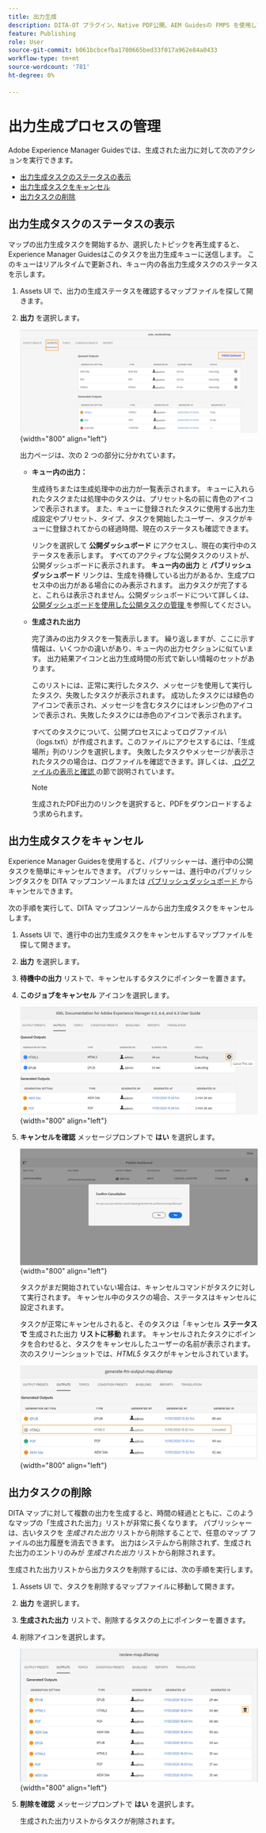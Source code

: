 ```yaml
---
title: 出力生成
description: DITA-OT プラグイン、Native PDF公開、AEM Guidesの FMPS を使用して、AEM Sites、PDF、HTML5、EPUB、カスタムおよび JSON の出力生成プロセスを管理します。
feature: Publishing
role: User
source-git-commit: b061bcbcefba1700665bed33f017a962e84a0433
workflow-type: tm+mt
source-wordcount: '781'
ht-degree: 0%

---
```


# 出力生成プロセスの管理

Adobe Experience Manager Guidesでは、生成された出力に対して次のアクションを実行できます。

- [ 出力生成タスクのステータスの表示 ](#view-the-status-of-the-output-generation-task)
- [出力生成タスクをキャンセル](#cancel-an-output-generation-task)
- [出力タスクの削除](#delete-an-output-task)

## 出力生成タスクのステータスの表示

マップの出力生成タスクを開始するか、選択したトピックを再生成すると、Experience Manager Guidesはこのタスクを出力生成キューに送信します。 このキューはリアルタイムで更新され、キュー内の各出力生成タスクのステータスを示します。

1. Assets UI で、出力の生成ステータスを確認するマップファイルを探して開きます。

1. **出力** を選択します。

   ![](images/output-queued.png){width="800" align="left"}

   出力ページは、次の 2 つの部分に分かれています。

   - **キュー内の出力：**

     生成待ちまたは生成処理中の出力が一覧表示されます。 キューに入れられたタスクまたは処理中のタスクは、プリセット名の前に青色のアイコンで表示されます。 また、キューに登録されたタスクに使用する出力生成設定やプリセット、タイプ、タスクを開始したユーザー、タスクがキューに登録されてからの経過時間、現在のステータスも確認できます。

     リンクを選択して **公開ダッシュボード** にアクセスし、現在の実行中のステータスを表示します。 すべてのアクティブな公開タスクのリストが、公開ダッシュボードに表示されます。 **キュー内の出力** と **パブリッシュダッシュボード** リンクは、生成を待機している出力があるか、生成プロセス中の出力がある場合にのみ表示されます。 出力タスクが完了すると、これらは表示されません。公開ダッシュボードについて詳しくは、[ 公開ダッシュボードを使用した公開タスクの管理 ](generate-output-publish-dashboard.md#) を参照してください。

   - **生成された出力**

     完了済みの出力タスクを一覧表示します。 繰り返しますが、ここに示す情報は、いくつかの違いがあり、キュー内の出力セクションに似ています。 出力結果アイコンと出力生成時間の形式で新しい情報のセットがあります。

     このリストには、正常に実行したタスク、メッセージを使用して実行したタスク、失敗したタスクが表示されます。 成功したタスクには緑色のアイコンで表示され、メッセージを含むタスクにはオレンジ色のアイコンで表示され、失敗したタスクには赤色のアイコンで表示されます。

     すべてのタスクについて、公開プロセスによってログファイル\（logs.txt\）が作成されます。このファイルにアクセスするには、「生成場所」列のリンクを選択します。 失敗したタスクやメッセージが表示されたタスクの場合は、ログファイルを確認できます。詳しくは、[ ログファイルの表示と確認 ](generate-output-basic-troubleshooting.md#id1822G0P0CHS) の節で説明されています。

     >[!NOTE]
     >
     > 生成されたPDF出力のリンクを選択すると、PDFをダウンロードするよう求められます。


## 出力生成タスクをキャンセル

Experience Manager Guidesを使用すると、パブリッシャーは、進行中の公開タスクを簡単にキャンセルできます。 パブリッシャーは、進行中のパブリッシングタスクを DITA マップコンソールまたは [ パブリッシュダッシュボード ](generate-output-publish-dashboard.md#) からキャンセルできます。

次の手順を実行して、DITA マップコンソールから出力生成タスクをキャンセルします。

1. Assets UI で、進行中の出力生成タスクをキャンセルするマップファイルを探して開きます。

1. **出力** を選択します。

1. **待機中の出力** リストで、キャンセルするタスクにポインターを置きます。

1. **このジョブをキャンセル** アイコンを選択します。

   ![](images/cancel-publish-task-map-console.png){width="800" align="left"}

1. **キャンセルを確認** メッセージプロンプトで **はい** を選択します。

   ![](images/confirm-cancel-output-map-console.png){width="800" align="left"}

   タスクがまだ開始されていない場合は、キャンセルコマンドがタスクに対して実行されます。 キャンセル中のタスクの場合、ステータスはキャンセルに設定されます。

   タスクが正常にキャンセルされると、そのタスクは「キャンセル **ステータスで** 生成された出力 **リストに移動** れます。 キャンセルされたタスクにポインタを合わせると、タスクをキャンセルしたユーザーの名前が表示されます。 次のスクリーンショットでは、*HTML5* タスクがキャンセルされています。

   ![](images/cancelled-output-task.png){width="800" align="left"}


## 出力タスクの削除

DITA マップに対して複数の出力を生成すると、時間の経過とともに、このようなマップの「生成された出力」リストが非常に長くなります。 パブリッシャーは、古いタスクを *生成された出力* リストから削除することで、任意のマップ ファイルの出力履歴を消去できます。 出力はシステムから削除されず、生成された出力のエントリのみが *生成された出力* リストから削除されます。

生成された出力リストから出力タスクを削除するには、次の手順を実行します。

1. Assets UI で、タスクを削除するマップファイルに移動して開きます。

1. **出力** を選択します。

1. **生成された出力** リストで、削除するタスクの上にポインターを置きます。

1. 削除アイコンを選択します。

   ![](images/delete-output-task.png){width="800" align="left"}

1. **削除を確認** メッセージプロンプトで **はい** を選択します。

   生成された出力リストからタスクが削除されます。

